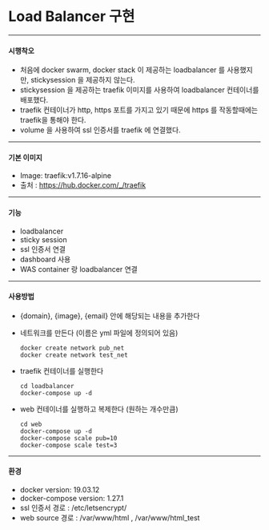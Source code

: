# Load Balancer 구현

-------
#### 시행착오
- 처음에 docker swarm, docker stack 이 제공하는 loadbalancer 를 사용했지만, stickysession 을 제공하지 않는다.
- stickysession 을 제공하는 traefik 이미지를 사용하여 loadbalancer 컨테이너를 배포했다.
- traefik 컨테이너가 http, https 포트를 가지고 있기 때문에 https 를 작동할때에는 traefik을 통해야 한다.
- volume 을 사용하여 ssl 인증서를 traefik 에 연결했다.
------

#### 기본 이미지 
- Image: traefik:v1.7.16-alpine 
- 출처 : https://hub.docker.com/_/traefik

------

#### 기능
- loadbalancer
- sticky session 
- ssl 인증서 연결
- dashboard 사용
- WAS container 랑 loadbalancer 연결

------

#### 사용방법
- {domain}, {image}, {email} 안에 해당되는 내용을 추가한다
- 네트워크를 만든다 (이름은 yml 파일에 정의되어 있음)

      docker create network pub_net 
      docker create network test_net
  
- traefik 컨테이너를 실행한다

      cd loadbalancer
      docker-compose up -d
  
- web 컨테이너를 실행하고 복제한다 (원하는 개수만큼)

      cd web
      docker-compose up -d
      docker-compose scale pub=10
      docker-compose scale test=3
  
 ------ 

#### 환경
- docker version: 19.03.12
- docker-compose version: 1.27.1
- ssl 인증서 경로 : /etc/letsencrypt/
- web source 경로 : /var/www/html , /var/www/html_test
